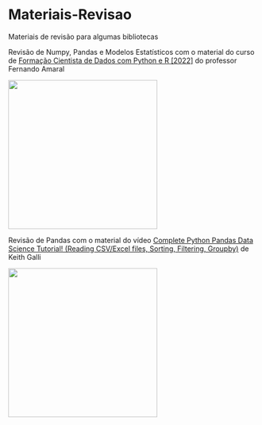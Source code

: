 # Materiais-Revisao
 Materiais de revisão para algumas bibliotecas

Revisão de Numpy, Pandas e Modelos Estatísticos com o material do curso de <a href="https://www.udemy.com/user/fernando-amaral-3/">Formação Cientista de Dados com Python e R [2022]</a> do professor Fernando Amaral

<img src ="https://user-images.githubusercontent.com/86500603/153482621-a5596463-cf73-4b55-a428-4f25a30fddd6.png" width = 300>

Revisão de Pandas com o material do vídeo <a href ="https://github.com/KeithGalli/pandas">Complete Python Pandas Data Science Tutorial! (Reading CSV/Excel files, Sorting, Filtering, Groupby)</a> de Keith Galli

<img src = "https://user-images.githubusercontent.com/86500603/153487473-b65be4f0-f662-4356-b34b-503970a4bd5d.png" width = 300>
